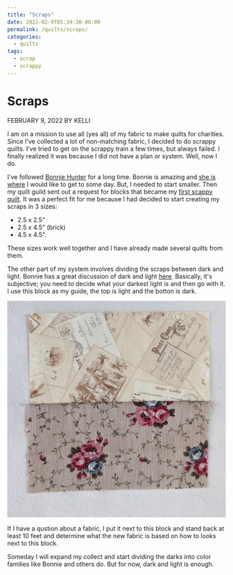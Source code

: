 ```yaml
---
title: "Scraps"
date: 2022-02-9T05:34:30-06:00
permalink: /quilts/scraps/
categories:
  - quilts
tags:
  - scrap
  - scrappy
---
```

# Scraps
FEBRUARY 9, 2022 BY KELLI

I am on a mission to use all (yes all) of my fabric to make quilts for charities. Since I've collected a lot of non-matching fabric, I decided to do scrappy quilts. I've tried to get on the scrappy train a few times, but always failed. I finally realized it was because I did not have a plan or system. Well, now I do. 

I've followed [Bonnie Hunter](https://www.quiltville.com/index.html) for a long time. Bonnie is amazing and [she is where](https://quiltville.com/scrapusersystempf.html) I would like to get to some day. But, I needed to start smaller. Then my quilt guild sent out a request for blocks that became my [first scappy quilt](scrappy1). It was a perfect fit for me because I had decided to start creating my scraps in 3 sizes: 
- 2.5 x 2.5"
- 2.5 x 4.5" (brick)
- 4.5 x 4.5". 

These sizes work well together and I have already made several quilts from them. 

The other part of my system involves dividing the scraps between dark and light. Bonnie has a great discussion of dark and light [here](https://quiltville.blogspot.com/2013/03/focus-on-neutrals.html). Basically, it's subjective; you need to decide what your darkest light is and then go with it. I use this block as my guide, the top is light and the botton is dark. 

![Light/Dark Block](assets/lightdark.jpg)

If I have a qustion about a fabric, I put it next to this block and stand back at least 10 feet and determine what the new fabric is based on how to looks next to this block. 

Someday I will expand my collect and start dividing the darks into color families like Bonnie and others do. But for now, dark and light is enough. 
